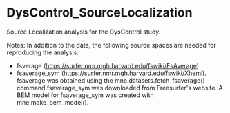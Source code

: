 # DysControl_SourceLocalization

Source Localization analysis for the DysControl study. 

Notes:
In addition to the data, the following source spaces are needed for reproducing the analysis: 
- fsverage (https://surfer.nmr.mgh.harvard.edu/fswiki/FsAverage)
- fsaverage_sym (https://surfer.nmr.mgh.harvard.edu/fswiki/Xhemi).
fsaverage was obtained using the mne.datasets.fetch_fsaverage() command.fsaverage_sym was downloaded from Freesurfer's website. A BEM model for fsaverage_sym was created with mne.make_bem_model(). 

